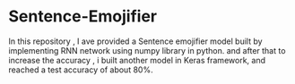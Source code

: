# Sentence-Emojifier
In this repository , I ave provided a Sentence emojifier model built by implementing RNN network using numpy library in python. and after that to increase the accuracy , i built another model in  Keras framework, and reached a test accuracy of about 80%.
